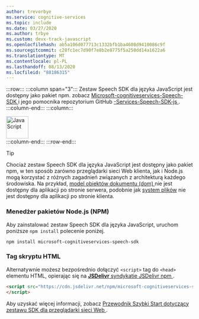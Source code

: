 ```yaml
---
author: trevorbye
ms.service: cognitive-services
ms.topic: include
ms.date: 03/27/2020
ms.author: trbye
ms.custom: devx-track-javascript
ms.openlocfilehash: ab5a106d077713c1332bfb1ba4608d9410086c9f
ms.sourcegitcommit: c28fc1ec7d90f7e8b2e8775f5a250dd14a1622a6
ms.translationtype: MT
ms.contentlocale: pl-PL
ms.lasthandoff: 08/13/2020
ms.locfileid: "88186315"
---
```

:::row:::
    :::column span="3":::
        Zestaw Speech SDK dla języka JavaScript jest dostępny jako pakiet npm. zobacz <a href="https://www.npmjs.com/package/microsoft-cognitiveservices-speech-sdk" target="_blank">Microsoft-cognitiveservices-Speech-SDK <span class="docon docon-navigate-external x-hidden-focus"></span> </a> i jego pomocnika repozytorium GitHub <a href="https://github.com/Microsoft/cognitive-services-speech-sdk-js" target="_blank">-Services-Speech-SDK-js <span class="docon docon-navigate-external x-hidden-focus"></span> </a>.
    :::column-end:::
    :::column:::
        <br>
        <div class="icon is-large">
            <img alt="JavaScript" src="https://docs.microsoft.com/media/logos/logo_js.svg"  width="60px">
        </div>
    :::column-end:::
:::row-end:::

> [!TIP]
> Chociaż zestaw Speech SDK dla języka JavaScript jest dostępny jako pakiet npm, w ten sposób zarówno przeglądarki sieci Web klienta, jak i Node.js mogą korzystać z różnych zagadnień związanych z architekturą każdego środowiska. Na przykład, <a href="https://en.wikipedia.org/wiki/Document_Object_Model" target="_blank">model obiektów dokumentu (dom) <span class="docon docon-navigate-external x-hidden-focus"></span> </a> nie jest dostępny dla aplikacji po stronie serwera, podobnie jak <a href="https://nodejs.org/api/fs.html" target="_blank">system <span class="docon docon-navigate-external x-hidden-focus"></span> plików</a> nie jest dostępny dla aplikacji po stronie klienta.

### <a name="nodejs-package-manager-npm"></a>Menedżer pakietów Node.js (NPM)

Aby zainstalować zestaw Speech SDK dla języka JavaScript, uruchom poniższe `npm install` polecenie poniżej.

```nodejs
npm install microsoft-cognitiveservices-speech-sdk
```

### <a name="html-script-tag"></a>Tag skryptu HTML

Alternatywnie możesz bezpośrednio dołączyć `<script>` tag do `<head>` elementu HTML, opierając się na <a href="https://www.jsdelivr.com/package/npm/microsoft-cognitiveservices-speech-sdk" target="_blank"> **JSDelivr** syndykatie <span class="docon docon-navigate-external x-hidden-focus"></span> JSDelivr npm </a>.

```html
<script src="https://cdn.jsdelivr.net/npm/microsoft-cognitiveservices-speech-sdk@latest/distrib/browser/microsoft.cognitiveservices.speech.sdk.bundle-min.js">
</script>
```

Aby uzyskać więcej informacji, zobacz <a href="https://github.com/Azure-Samples/cognitive-services-speech-sdk/tree/master/quickstart/javascript/browser" target="_blank">Przewodnik Szybki Start <span class="docon docon-navigate-external x-hidden-focus"></span> dotyczący zestawu SDK dla przeglądarki sieci Web </a>.
